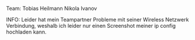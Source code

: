Team:
Tobias Heilmann
Nikola Ivanov

INFO:
    Leider hat mein Teampartner Probleme mit seiner Wireless Netzwerk Verbindung, weshalb ich leider nur einen Screenshot meiner ip config hochladen kann.